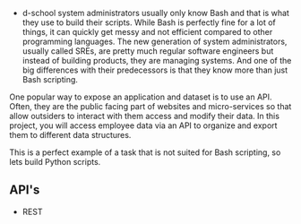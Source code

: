 * d-school system administrators usually only know Bash and that is what they use to build their scripts. While Bash is perfectly fine for a lot of things, it can quickly get messy and not efficient compared to other programming languages. The new generation of system administrators, usually called SREs, are pretty much regular software engineers but instead of building products, they are managing systems. And one of the big differences with their predecessors is that they know more than just Bash scripting.

One popular way to expose an application and dataset is to use an API. Often, they are the public facing part of websites and micro-services so that allow outsiders to interact with them  access and modify their data. In this project, you will access employee data via an API to organize and export them to different data structures.

This is a perfect example of a task that is not suited for Bash scripting, so lets build Python scripts.

## API's
* REST 
